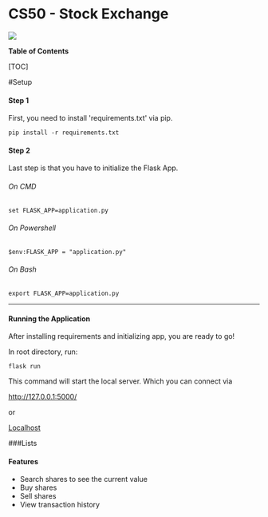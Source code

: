 
# CS50 -  Stock Exchange

![](https://encrypted-tbn0.gstatic.com/images?q=tbn:ANd9GcSCx166ijuW_yTBd_sdrpwibXRzyVgyPVMvNA&usqp=CAU)


**Table of Contents**

[TOC]

#Setup

#### Step 1
First, you need to install 'requirements.txt' via pip.

`pip install -r requirements.txt`

#### Step 2
Last step is that you have to initialize the Flask App.

###### On CMD

`set FLASK_APP=application.py`

###### On Powershell

`$env:FLASK_APP = "application.py"`

###### On Bash

`export FLASK_APP=application.py`

---

#### Running the Application

After installing requirements and initializing app, you are ready to go!

In root directory, run:

`flask run`

This command will start the local server. Which you can connect via 

http://127.0.0.1:5000/

or 

[Localhost](http://127.0.0.1:5000/)


###Lists

#### Features

- Search shares to see the current value 
- Buy shares
- Sell shares
- View transaction history
